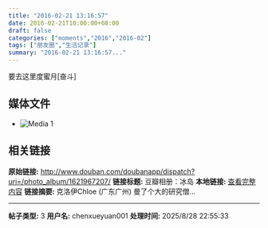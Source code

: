 ```yaml
---
title: "2016-02-21 13:16:57"
date: 2016-02-21T10:00:00+08:00
draft: false
categories: ["moments","2016","2016-02"]
tags: ["朋友圈","生活记录"]
summary: "2016-02-21 13:16:57..."
---
```


要去这里度蜜月[奋斗]

## 媒体文件

- ![Media 1](/Moments/photos/2016-02-21/201602211316570.jpg)

## 相关链接

**原始链接:** http://www.douban.com/doubanapp/dispatch?uri=/photo_album/1621967207/
**链接标题:** 豆瓣相册：冰岛
**本地链接:** [查看完整内容](/link_content/2016/02/2016-02-21/link_content/)
**链接摘要:** 克洛伊Chloe
        (广东广州)
    曼了个大的研究僧...

---

**帖子类型:** 3
**用户名:** chenxueyuan001
**处理时间:** 2025/8/28 22:55:33